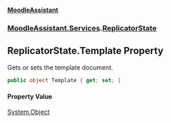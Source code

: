 #### [MoodleAssistant](index.md 'index')
### [MoodleAssistant.Services](MoodleAssistant.Services.md 'MoodleAssistant.Services').[ReplicatorState](MoodleAssistant.Services.ReplicatorState.md 'MoodleAssistant.Services.ReplicatorState')

## ReplicatorState.Template Property

Gets or sets the template document.

```csharp
public object Template { get; set; }
```

#### Property Value
[System.Object](https://docs.microsoft.com/en-us/dotnet/api/System.Object 'System.Object')